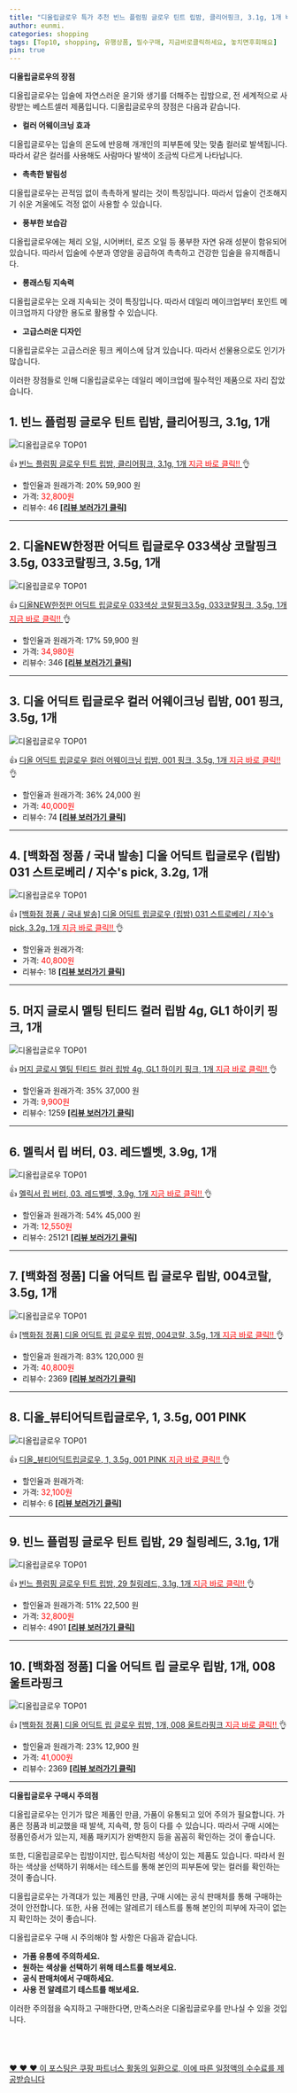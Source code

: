 ```yaml
---
title: "디올립글로우 특가 추천 빈느 플럼핑 글로우 틴트 립밤, 클리어핑크, 3.1g, 1개 비교 장점"
author: eunmi.
categories: shopping
tags: [Top10, shopping, 유행상품, 필수구매, 지금바로클릭하세요, 놓치면후회해요]
pin: true
---
```

**디올립글로우의 장점**

디올립글로우는 입술에 자연스러운 윤기와 생기를 더해주는 립밤으로, 전 세계적으로 사랑받는 베스트셀러 제품입니다. 디올립글로우의 장점은 다음과 같습니다.

* **컬러 어웨이크닝 효과**

디올립글로우는 입술의 온도에 반응해 개개인의 피부톤에 맞는 맞춤 컬러로 발색됩니다. 따라서 같은 컬러를 사용해도 사람마다 발색이 조금씩 다르게 나타납니다.

* **촉촉한 발림성**

디올립글로우는 끈적임 없이 촉촉하게 발리는 것이 특징입니다. 따라서 입술이 건조해지기 쉬운 겨울에도 걱정 없이 사용할 수 있습니다.

* **풍부한 보습감**

디올립글로우에는 체리 오일, 시어버터, 로즈 오일 등 풍부한 자연 유래 성분이 함유되어 있습니다. 따라서 입술에 수분과 영양을 공급하여 촉촉하고 건강한 입술을 유지해줍니다.

* **롱래스팅 지속력**

디올립글로우는 오래 지속되는 것이 특징입니다. 따라서 데일리 메이크업부터 포인트 메이크업까지 다양한 용도로 활용할 수 있습니다.

* **고급스러운 디자인**

디올립글로우는 고급스러운 핑크 케이스에 담겨 있습니다. 따라서 선물용으로도 인기가 많습니다.

이러한 장점들로 인해 디올립글로우는 데일리 메이크업에 필수적인 제품으로 자리 잡았습니다.

   

## 1. 빈느 플럼핑 글로우 틴트 립밤, 클리어핑크, 3.1g, 1개

![디올립글로우 TOP01](https://thumbnail8.coupangcdn.com/thumbnails/remote/230x230ex/image/vendor_inventory/9f81/e1f6cdaee9b3f8d542191fd915ee6763309d9b07184f982060347dd4950a.jpg)


👍 [빈느 플럼핑 글로우 틴트 립밤, 클리어핑크, 3.1g, 1개 <font color=red> 지금 바로 클릭!! </font> ](https://link.coupang.com/re/AFFSDP?lptag=AF3617701&subid=GithubCoopas&pageKey=7317776713&traceid=V0-153&itemId=18762031258&vendorItemId=85893863071) 👌 


- 할인율과 원래가격: 20%  59,900   원
- 가격: <span style='color:red'>32,800원</span>
- 리뷰수: 46  [**[리뷰 보러가기 클릭]**](https://link.coupang.com/re/AFFSDP?lptag=AF3617701&subid=GithubCoopas&pageKey=7317776713&traceid=V0-153&itemId=18762031258&vendorItemId=85893863071)

---


   

## 2. 디올NEW한정판 어딕트 립글로우 033색상 코랄핑크3.5g, 033코랄핑크, 3.5g, 1개

![디올립글로우 TOP01](https://thumbnail10.coupangcdn.com/thumbnails/remote/230x230ex/image/vendor_inventory/1dd1/ebe317772d4baf1992c41c6ce15a54d607243728c4ede09b5574919abcb0.jpg)


👍 [디올NEW한정판 어딕트 립글로우 033색상 코랄핑크3.5g, 033코랄핑크, 3.5g, 1개 <font color=red> 지금 바로 클릭!! </font> ](https://link.coupang.com/re/AFFSDP?lptag=AF3617701&subid=GithubCoopas&pageKey=6429878637&traceid=V0-153&itemId=19445562183&vendorItemId=87112357644) 👌 


- 할인율과 원래가격: 17%  59,900   원
- 가격: <span style='color:red'>34,980원</span>
- 리뷰수: 346  [**[리뷰 보러가기 클릭]**](https://link.coupang.com/re/AFFSDP?lptag=AF3617701&subid=GithubCoopas&pageKey=6429878637&traceid=V0-153&itemId=19445562183&vendorItemId=87112357644)

---


   

## 3. 디올 어딕트 립글로우 컬러 어웨이크닝 립밤, 001 핑크, 3.5g, 1개

![디올립글로우 TOP01](https://thumbnail6.coupangcdn.com/thumbnails/remote/230x230ex/image/vendor_inventory/f76a/6442083586f03669eb9f4991ec10b34b1dbdb339f43a97c191f8a1cde1aa.jpg)


👍 [디올 어딕트 립글로우 컬러 어웨이크닝 립밤, 001 핑크, 3.5g, 1개 <font color=red> 지금 바로 클릭!! </font> ](https://link.coupang.com/re/AFFSDP?lptag=AF3617701&subid=GithubCoopas&pageKey=6429878637&traceid=V0-153&itemId=19505774604&vendorItemId=87112357490) 👌 


- 할인율과 원래가격: 36%  24,000   원
- 가격: <span style='color:red'>40,000원</span>
- 리뷰수: 74  [**[리뷰 보러가기 클릭]**](https://link.coupang.com/re/AFFSDP?lptag=AF3617701&subid=GithubCoopas&pageKey=6429878637&traceid=V0-153&itemId=19505774604&vendorItemId=87112357490)

---


   

## 4. [백화점 정품 / 국내 발송] 디올 어딕트 립글로우 (립밤) 031 스트로베리 / 지수's pick, 3.2g, 1개

![디올립글로우 TOP01](https://thumbnail9.coupangcdn.com/thumbnails/remote/230x230ex/image/vendor_inventory/b01c/6cde4d88ad10599cb18cc4cd7a611cf96bef6f97eca0c2f63211f67c92db.jpg)


👍 [[백화점 정품 / 국내 발송] 디올 어딕트 립글로우 (립밤) 031 스트로베리 / 지수's pick, 3.2g, 1개 <font color=red> 지금 바로 클릭!! </font> ](https://link.coupang.com/re/AFFSDP?lptag=AF3617701&subid=GithubCoopas&pageKey=6429878637&traceid=V0-153&itemId=17523527311&vendorItemId=87112357351) 👌 


- 할인율과 원래가격: 
- 가격: <span style='color:red'>40,800원</span>
- 리뷰수: 18  [**[리뷰 보러가기 클릭]**](https://link.coupang.com/re/AFFSDP?lptag=AF3617701&subid=GithubCoopas&pageKey=6429878637&traceid=V0-153&itemId=17523527311&vendorItemId=87112357351)

---


   

## 5. 머지 글로시 멜팅 틴티드 컬러 립밤 4g, GL1 하이키 핑크, 1개

![디올립글로우 TOP01](https://thumbnail7.coupangcdn.com/thumbnails/remote/230x230ex/image/retail/images/8932924402574952-644246e2-b7b2-495e-bd01-5bb50f8e2974.jpg)


👍 [머지 글로시 멜팅 틴티드 컬러 립밤 4g, GL1 하이키 핑크, 1개 <font color=red> 지금 바로 클릭!! </font> ](https://link.coupang.com/re/AFFSDP?lptag=AF3617701&subid=GithubCoopas&pageKey=7186596611&traceid=V0-153&itemId=18135712467&vendorItemId=85286306073) 👌 


- 할인율과 원래가격: 35%  37,000   원
- 가격: <span style='color:red'>9,900원</span>
- 리뷰수: 1259  [**[리뷰 보러가기 클릭]**](https://link.coupang.com/re/AFFSDP?lptag=AF3617701&subid=GithubCoopas&pageKey=7186596611&traceid=V0-153&itemId=18135712467&vendorItemId=85286306073)

---


   

## 6. 멜릭서 립 버터, 03. 레드벨벳, 3.9g, 1개

![디올립글로우 TOP01](https://thumbnail8.coupangcdn.com/thumbnails/remote/230x230ex/image/retail/images/101779921673901-02165be0-a2bc-40d8-9e61-abd2d8c6d2a6.jpg)


👍 [멜릭서 립 버터, 03. 레드벨벳, 3.9g, 1개 <font color=red> 지금 바로 클릭!! </font> ](https://link.coupang.com/re/AFFSDP?lptag=AF3617701&subid=GithubCoopas&pageKey=7417492189&traceid=V0-153&itemId=3916890331&vendorItemId=74179960690) 👌 


- 할인율과 원래가격: 54%  45,000   원
- 가격: <span style='color:red'>12,550원</span>
- 리뷰수: 25121  [**[리뷰 보러가기 클릭]**](https://link.coupang.com/re/AFFSDP?lptag=AF3617701&subid=GithubCoopas&pageKey=7417492189&traceid=V0-153&itemId=3916890331&vendorItemId=74179960690)

---


   

## 7. [백화점 정품] 디올 어딕트 립 글로우 립밤, 004코랄, 3.5g, 1개

![디올립글로우 TOP01](https://thumbnail7.coupangcdn.com/thumbnails/remote/230x230ex/image/vendor_inventory/9d65/6a0e071bf10167f57687f4d0ab6b2c24d8903e954702b1e6cb093d9519c6.jpg)


👍 [[백화점 정품] 디올 어딕트 립 글로우 립밤, 004코랄, 3.5g, 1개 <font color=red> 지금 바로 클릭!! </font> ](https://link.coupang.com/re/AFFSDP?lptag=AF3617701&subid=GithubCoopas&pageKey=6429878637&traceid=V0-153&itemId=20015554703&vendorItemId=87112357495) 👌 


- 할인율과 원래가격: 83%  120,000   원
- 가격: <span style='color:red'>40,800원</span>
- 리뷰수: 2369  [**[리뷰 보러가기 클릭]**](https://link.coupang.com/re/AFFSDP?lptag=AF3617701&subid=GithubCoopas&pageKey=6429878637&traceid=V0-153&itemId=20015554703&vendorItemId=87112357495)

---


   

## 8. 디올_뷰티어딕트립글로우, 1, 3.5g, 001 PINK

![디올립글로우 TOP01](https://thumbnail9.coupangcdn.com/thumbnails/remote/230x230ex/image/vendor_inventory/990b/3dd969c42af957b2ab93d2c5f0a6462396b2e528761d3bdc96724e0adb38.jpg)


👍 [디올_뷰티어딕트립글로우, 1, 3.5g, 001 PINK <font color=red> 지금 바로 클릭!! </font> ](https://link.coupang.com/re/AFFSDP?lptag=AF3617701&subid=GithubCoopas&pageKey=7598323646&traceid=V0-153&itemId=20093727051&vendorItemId=87189042068) 👌 


- 할인율과 원래가격: 
- 가격: <span style='color:red'>32,100원</span>
- 리뷰수: 6  [**[리뷰 보러가기 클릭]**](https://link.coupang.com/re/AFFSDP?lptag=AF3617701&subid=GithubCoopas&pageKey=7598323646&traceid=V0-153&itemId=20093727051&vendorItemId=87189042068)

---


   

## 9. 빈느 플럼핑 글로우 틴트 립밤, 29 칠링레드, 3.1g, 1개

![디올립글로우 TOP01](https://thumbnail8.coupangcdn.com/thumbnails/remote/230x230ex/image/vendor_inventory/b1f2/bf58b5fa1142ba707bde416488f2b9b0390f3264d8e91d5b8c5f62dca1b2.jpg)


👍 [빈느 플럼핑 글로우 틴트 립밤, 29 칠링레드, 3.1g, 1개 <font color=red> 지금 바로 클릭!! </font> ](https://link.coupang.com/re/AFFSDP?lptag=AF3617701&subid=GithubCoopas&pageKey=7317776713&traceid=V0-153&itemId=18762031236&vendorItemId=85893863019) 👌 


- 할인율과 원래가격: 51%  22,500   원
- 가격: <span style='color:red'>32,800원</span>
- 리뷰수: 4901  [**[리뷰 보러가기 클릭]**](https://link.coupang.com/re/AFFSDP?lptag=AF3617701&subid=GithubCoopas&pageKey=7317776713&traceid=V0-153&itemId=18762031236&vendorItemId=85893863019)

---


   

## 10. [백화점 정품] 디올 어딕트 립 글로우 립밤, 1개, 008 울트라핑크

![디올립글로우 TOP01](https://thumbnail9.coupangcdn.com/thumbnails/remote/230x230ex/image/vendor_inventory/5b72/3262b82f775bbbcc62b07903e19e6a68cc0791c368362a875e18a4acb19a.jpg)


👍 [[백화점 정품] 디올 어딕트 립 글로우 립밤, 1개, 008 울트라핑크 <font color=red> 지금 바로 클릭!! </font> ](https://link.coupang.com/re/AFFSDP?lptag=AF3617701&subid=GithubCoopas&pageKey=7600086315&traceid=V0-153&itemId=20102654676&vendorItemId=87474997578) 👌 


- 할인율과 원래가격: 23%  12,900   원
- 가격: <span style='color:red'>41,000원</span>
- 리뷰수: 2369  [**[리뷰 보러가기 클릭]**](https://link.coupang.com/re/AFFSDP?lptag=AF3617701&subid=GithubCoopas&pageKey=7600086315&traceid=V0-153&itemId=20102654676&vendorItemId=87474997578)

---
**디올립글로우 구매시 주의점**

디올립글로우는 인기가 많은 제품인 만큼, 가품이 유통되고 있어 주의가 필요합니다. 가품은 정품과 비교했을 때 발색, 지속력, 향 등이 다를 수 있습니다. 따라서 구매 시에는 정품인증서가 있는지, 제품 패키지가 완벽한지 등을 꼼꼼히 확인하는 것이 좋습니다.

또한, 디올립글로우는 립밤이지만, 립스틱처럼 색상이 있는 제품도 있습니다. 따라서 원하는 색상을 선택하기 위해서는 테스트를 통해 본인의 피부톤에 맞는 컬러를 확인하는 것이 좋습니다.

디올립글로우는 가격대가 있는 제품인 만큼, 구매 시에는 공식 판매처를 통해 구매하는 것이 안전합니다. 또한, 사용 전에는 알레르기 테스트를 통해 본인의 피부에 자극이 없는지 확인하는 것이 좋습니다.

디올립글로우 구매 시 주의해야 할 사항은 다음과 같습니다.

* **가품 유통에 주의하세요.**
* **원하는 색상을 선택하기 위해 테스트를 해보세요.**
* **공식 판매처에서 구매하세요.**
* **사용 전 알레르기 테스트를 해보세요.**

이러한 주의점을 숙지하고 구매한다면, 만족스러운 디올립글로우를 만나실 수 있을 것입니다.<br><br><br><br><br> [ ❤ ❤ ❤ 이 포스팅은 쿠팡 파트너스 활동의 일환으로, 이에 따른 일정액의 수수료를 제공받습니다](https://link.coupang.com/a/bcEFyh)